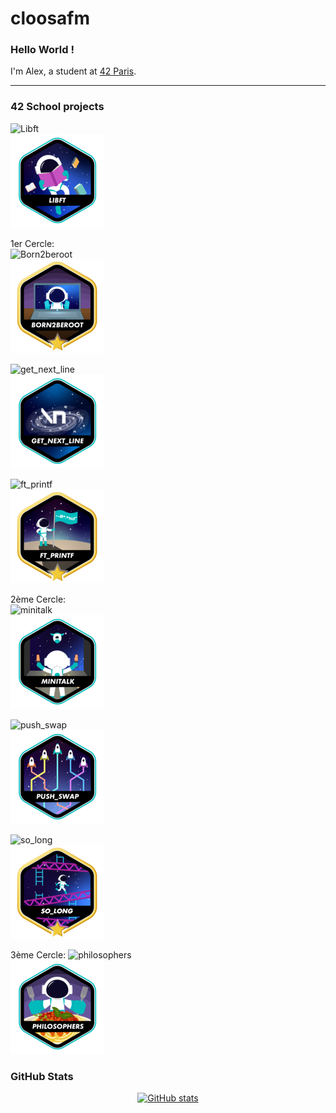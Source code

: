 # cloosafm

### Hello World !

I'm Alex, a student at [42 Paris](https://42.fr/en/homepage/).

---
<!---
### 42 Stats Card

[![My 42 stats](https://badge42.vercel.app/api/v2/cl8llmf4200060hmkt4qtrpqm/stats?cursusId=21&coalitionId=45)](https://github.com/JaeSeoKim/badge42)
--->

### 42 School projects


![Libft](https://gitlab.com/42_cursus1/libft_42.git)  
![Libft badge](https://github.com/cloosafm/cloosafm/blob/main/42_badges/libfte.png)  

1er Cercle:  
![Born2beroot](https://gitlab.com/42_cursus1/Born2beroot.git)  
![B2R badge](https://github.com/cloosafm/cloosafm/blob/main/42_badges/born2berootm.png)  

![get_next_line](https://gitlab.com/42_cursus1/get_next_line.git)  
![GNL badge](https://github.com/cloosafm/cloosafm/blob/main/42_badges/get_next_linee.png)  

![ft_printf](https://gitlab.com/42_cursus1/ft_printf)  
![ft_printf badge](https://github.com/cloosafm/cloosafm/blob/main/42_badges/ft_printfm.png)  

  
2ème Cercle:  
![minitalk](https://gitlab.com/42_cursus1/minitalk)  
![minitalk badge](https://github.com/cloosafm/cloosafm/blob/main/42_badges/minitalke.png)  

![push_swap](https://gitlab.com/42_cursus1/push_swap.git)  
![push_swap badge](https://github.com/cloosafm/cloosafm/blob/main/42_badges/push_swape.png)  

![so_long](https://gitlab.com/42_cursus1/so_long.git)  
![so_long badge](https://github.com/cloosafm/cloosafm/blob/main/42_badges/so_longm.png)  


3ème Cercle:
![philosophers](https://gitlab.com/42_cursus1/philosophers.git)  
![philosophers badge](https://github.com/cloosafm/cloosafm/blob/main/42_badges/philosopherse.png)  


<!---

syntax:
![project name](gitlab)
JaeSeoKim vercel badge {followed by 2 spaces for return carriage}
![badge icon] (https://github.com/cloosafm/cloosafm/blob/main/42_badges/BADGE-ICON.png)) {followed by 2 spaces for return carriage}

exemple:
![Libft](https://gitlab.com/42_cursus1/libft_42.git)
[![acloos's 42 Libft Score](https://badge42.vercel.app/api/v2/cl8llmf4200060hmkt4qtrpqm/project/2580603)](https://github.com/JaeSeoKim/badge42)  
![Libft badge](https://github.com/cloosafm/cloosafm/blob/main/42_badges/libfte.png)  



Badges

git repo for dynamic badges:
https://github.com/JaeSeoKim/badge42


basic icons:

![minishell](https://github.com/cloosafm/cloosafm/blob/main/42_badges/minishelle.png)  

4ème Cercle:
![netpractice badge](https://github.com/cloosafm/cloosafm/blob/main/42_badges/netpracticee.png)  
![mini_rt badge](https://github.com/cloosafm/cloosafm/blob/main/42_badges/minirte.png)  
![CPP badge](https://github.com/cloosafm/cloosafm/blob/main/42_badges/cppe.png)  

5ème Cercle:
![webserv badge](https://github.com/cloosafm/cloosafm/blob/main/42_badges/webserve.png)  
![ft_irc badge](https://github.com/cloosafm/cloosafm/blob/main/42_badges/ft_irce.png)  
![inception badge](https://github.com/cloosafm/cloosafm/blob/main/42_badges/inceptione.png)  
![ft_containers badge](https://github.com/cloosafm/cloosafm/blob/main/42_badges/so_ft_containerslonge.png)  

6ème Cercle:
![ft_transcendance badge](https://github.com/cloosafm/cloosafm/blob/main/42_badges/ft_transcendencee.png.png)  


--->

### GitHub Stats

<div align="center">

[![GitHub stats](https://github-readme-stats.vercel.app/api?username=cloosafm&show_icons=true&hide_rank=false&theme=github_dark&hide=issues&hide_title=true)](https://github.com/anuraghazra/github-readme-stats)



</div>


<!---


[![My GitHub Language Stats](https://github-readme-stats.vercel.app/api/top-langs/?username=jasongaylord&langs_count=5&theme=tokyonight)]()

[![Top Langs](https://github-readme-stats.vercel.app/api/top-langs/?username=cloosafm&langs_count=5&hide_title=true&count_private=true&include_all_commits=true&hide=java,html,css)](https://github.com/anuraghazra/github-readme-stats)



(https://github.com/anuraghazra/github-readme-stats)

https://www.sitepoint.com/github-profile-readme/

https://www.sitepoint.com/github-profile-readme/
-->
